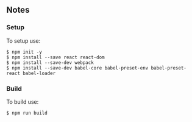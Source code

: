 ## Notes

### Setup

To setup use:

    $ npm init -y
    $ npm install --save react react-dom
    $ npm install --save-dev webpack
    $ npm install --save-dev babel-core babel-preset-env babel-preset-react babel-loader


### Build

To build use:

    $ npm run build
